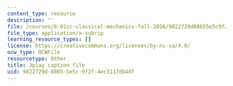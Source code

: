 ```yaml
---
content_type: resource
description: ''
file: /courses/8-01sc-classical-mechanics-fall-2016/9822729d08655e5c9f2f4ec3117db4df_V-fy33vi-64.vtt
file_type: application/x-subrip
learning_resource_types: []
license: https://creativecommons.org/licenses/by-nc-sa/4.0/
ocw_type: OCWFile
resourcetype: Other
title: 3play caption file
uid: 9822729d-0865-5e5c-9f2f-4ec3117db4df
---
```


